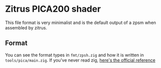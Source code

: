 # Zitrus PICA200 shader

This file format is very minimalist and is the default output of a zpsm when assembled by zitrus.
 
## Format

You can see the format types in `fmt/zpsh.zig` and how it is written in `tools/pica/main.zig`.
If you've never read zig, [here's the official reference](https://ziglang.org/documentation/master/)
